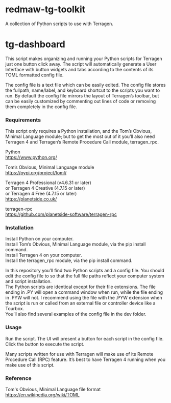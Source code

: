 # redmaw-tg-toolkit
A collection of Python scripts to use with Terragen.

# tg-dashboard
This script makes organizing and running your Python scripts for Terragen just one button click away.  The script will automatically generate a User Interface with button widgets and tabs according to the contents of its TOML formatted config file.

The config file is a text file which can be easily edited.  The config file stores the fullpath, name/label, and keyboard shortcut to the scripts you want to run.  By default the config file mirrors the layout of Terragen’s toolbar, but can be easily customized by commenting out lines of code or removing them completely in the config file.

### Requirements
This script only requires a Python installation, and the Tom’s Obvious, Minimal Language module; but to get the most out of it you’ll also need Terragen 4 and Terragen’s Remote Procedure Call module, terragen_rpc.

Python <br>
https://www.python.org/

Tom’s Obvious, Minimal Language module <br>
https://pypi.org/project/toml/

Terragen 4 Professional (v4.6.31 or later) <br>
or Terragen 4 Creative (4.7.15 or later) <br>
or Terragen 4 Free (4.7.15 or later) <br>
https://planetside.co.uk/

terragen-rpc <br>
https://github.com/planetside-software/terragen-rpc

### Installation
Install Python on your computer. <br>
Install Tom’s Obvious, Minimal Language module, via the pip install command. <br>
Install Terragen 4 on your computer. <br>
Install the terragen_rpc module, via the pip install command.

In this repository you’ll find two Python scripts and a config file.  You should edit the config file to so that the full file paths reflect your computer system and script installation.  <br>
The Python scripts are identical except for their file extensions.  The file ending in .PY will open a command window when run, while the file ending in .PYW will not.  I recommend using the file with the .PYW extension when the script is run or called from an external file or controller device like a Tourbox. <br>
You’ll also find several examples of the config file in the dev folder.

### Usage

Run the script.  The UI will present a button for each script in the config file.  Click the button to execute the script.

Many scripts written for use with Terragen will make use of its Remote Procedure Call (RPC) feature.  It’s best to have Terragen 4 running when you make use of this script.

### Reference
Tom's Obvious, Minimal Language file format <br>
https://en.wikipedia.org/wiki/TOML
